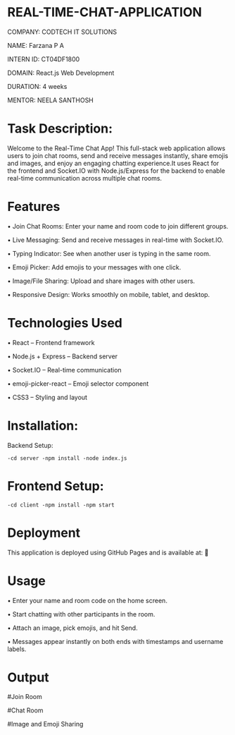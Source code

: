 # REAL-TIME-CHAT-APPLICATION

COMPANY: CODTECH IT SOLUTIONS

NAME: Farzana P A

INTERN ID: CT04DF1800

DOMAIN: React.js Web Development

DURATION: 4 weeks

MENTOR: NEELA SANTHOSH

# Task Description:

Welcome to the Real-Time Chat App! This full-stack web application allows users to join chat rooms, send and receive messages instantly, share emojis and images, and enjoy an engaging chatting experience.It uses React for the frontend and Socket.IO with Node.js/Express for the backend to enable real-time communication across multiple chat rooms.

# Features

•	Join Chat Rooms: Enter your name and room code to join different groups.

•	Live Messaging: Send and receive messages in real-time with Socket.IO.

•	Typing Indicator: See when another user is typing in the same room.

•	Emoji Picker: Add emojis to your messages with one click.

•	Image/File Sharing: Upload and share images with other users.

•	Responsive Design: Works smoothly on mobile, tablet, and desktop.

# Technologies Used

•	React – Frontend framework

•	Node.js + Express – Backend server

•	Socket.IO – Real-time communication

•	emoji-picker-react – Emoji selector component

•	CSS3 – Styling and layout

# Installation:

Backend Setup:

``
-cd server
-npm install
-node index.js
``
# Frontend Setup:

``
-cd client
-npm install
-npm start
``

# Deployment

This application is deployed using GitHub Pages and is available at:
🔗

# Usage

•	Enter your name and room code on the home screen.

•	Start chatting with other participants in the room.

•	Attach an image, pick emojis, and hit Send.

•	Messages appear instantly on both ends with timestamps and username labels.

# Output

#Join Room  

#Chat Room    

#Image and Emoji Sharing  

